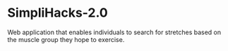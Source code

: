 # SimpliHacks-2.0

Web application that enables individuals to search for stretches based on the muscle group they hope to exercise.
